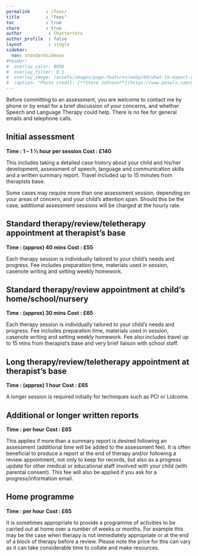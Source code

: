 ```yaml
---
permalink      : /fees/
title          : "Fees"
toc            : true
share          : true
author          : Chattertots
author_profile  : false
layout          : single
sidebar:
  nav: standardsidenav
#header:
#  overlay_color: #000
#  overlay_filter: 0.1
#  overlay_image: /assets/images/page-features/webp/60/what-to-expect-abstract.webp
#  caption: "Photo credit: [**Steve Johnson**](https://www.pexels.com/@steve)"
---
```

Before committing to an assessment, you are welcome to contact me by phone or by email for a brief discussion of your concerns, and whether Speech and Language Therapy could help.  There is no fee for general emails and telephone calls. 


## Initial assessment 
**Time : 1 – 1 ½ hour per session**
**Cost : £140**

This includes taking a detailed case history about your child and his/her development, assessment of speech, language and communication skills and a written summary report.  Travel included up to 15 minutes from therapists base. 

Some cases may require more than one assessment session, depending on your areas of concern, and your child’s attention span.  Should this be the case, additional assessment sessions will be charged at the hourly rate.

## Standard therapy/review/teletherapy appointment at therapist’s base
**Time : (approx) 40 mins**
**Cost : £55**

Each therapy session is individually tailored to your child’s needs and progress.  Fee includes preparation time, materials used in session, casenote writing and setting weekly homework.

## Standard therapy/review appointment at child’s home/school/nursery
**Time : (approx) 30 mins**
**Cost : £65**

Each therapy session is individually tailored to your child’s needs and progress.  Fee includes preparation time, materials used in session, casenote writing and setting weekly homework. Fee also includes travel up to 15 mins from therapist’s base and very brief liaison with school staff.

## Long therapy/review/teletherapy appointment at therapist’s base
**Time : (approx) 1 hour**
**Cost : £65**

A longer session is required initially for techniques such as PCI or Lidcome.

## Additional or longer written reports
**Time : per hour**
**Cost : £65**

This applies if more than a summary report is desired following an assessment (additional time will be added to the assessment fee). It is often beneficial to produce a report at the end of therapy and/or following a review appointment, not only to keep for records, but also as a progress update for other medical or educational staff involved with your child (with parental consent). This fee will also be applied if you ask for a progress/information email. 

## Home programme
**Time : per hour**
**Cost : £65**

It is sometimes appropriate to provide a programme of activities to be carried out at home over a number of weeks or months.  For example this may be the case when therapy is not immediately appropriate or at the end of a block of therapy before a review. Please note the price for this can vary as it can take considerable time to collate and make resources.